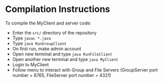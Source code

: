 # Compilation Instructions

To compile the MyClient and server code:
 - Enter the `src/` directory of the repository
 - Type `javac *.java`
 - Type `java RunGroupClient`
 - On first run, make admin account
 - Open new terminal and type `java RunFileClient`
 - Open another new terminal and type `java MyClient`
 - Login to MyClient
 - Follow menu to interact with Group and File Servers (GroupServer port number = 8765, FileServer port number = 4321)
